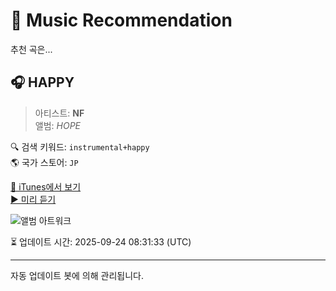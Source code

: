 
# 🎵 Music Recommendation

추천 곡은...

## 🎧 HAPPY  
> 아티스트: **NF**  
> 앨범: _HOPE_  

🔍 검색 키워드: `instrumental+happy`  
🌎 국가 스토어: `JP`

[🔗 iTunes에서 보기](https://music.apple.com/jp/album/happy/1670412644?i=1670413058&uo=4)  
[▶️ 미리 듣기](https://audio-ssl.itunes.apple.com/itunes-assets/AudioPreview126/v4/9e/7d/f2/9e7df27c-e165-3603-12bc-855574ae07b0/mzaf_15244753975086973735.plus.aac.p.m4a)

![앨범 아트워크](https://is1-ssl.mzstatic.com/image/thumb/Music116/v4/5a/6d/1a/5a6d1a4e-ac13-c7e8-1eba-e80a35651622/23UMGIM07672.rgb.jpg/100x100bb.jpg)

⏳ 업데이트 시간: 2025-09-24 08:31:33 (UTC)

---
자동 업데이트 봇에 의해 관리됩니다.
